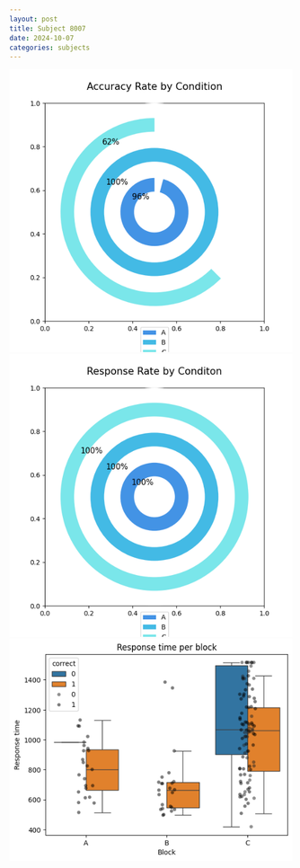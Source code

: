 ```yaml
---
layout: post
title: Subject 8007
date: 2024-10-07
categories: subjects
---
```


![](data/8007/run-6/8007_accuracy_rate.png)
![](data/8007/run-6/8007_response_rate.png)
![](data/8007/run-6/8007_rt.png)
